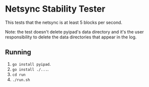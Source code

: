 # Netsync Stability Tester
This tests that the netsync is at least 5 blocks per second.

Note: the test doesn't delete pyipad's data directory and it's the user
responsibility to delete the data directories that appear in the log.

## Running
 1. `go install pyipad`.
 2. `go install ./...`.
 3. `cd run`
 4. `./run.sh`
 
